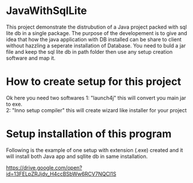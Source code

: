 # JavaWithSqlLite
This project demonstrate the distrubution of a Java project packed with sql lite db in a single package. The purpose of the developement 
is to give and idea that how the java application with DB installed can be share to client without hazzling a seperate installation of Database.
You need to buld a jar file and keep the sql lite db in path folder then use any setup creation software and map it.

# How to create setup for this project
Ok here you need two softwares 
1: "launch4j" this will convert you main jar to exe.</br>
2: "Inno setup compiler" this will create wizard like installer for your project 

# Setup installation of this program
Following is the example of one setup with extension (.exe) created and it will install both Java app and sqllite db in same installation.

https://drive.google.com/open?id=13FELpZRJjdv_H4ccBSbWw6RCV7NQCl1S
